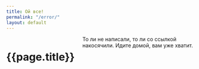 ```yaml
---
title: Ой все!
permalink: "/error/"
layout: default
---
```


<div class="block-1">
<div class="container ">
<div class="row">
<div class="twelve columns">
<h1 class="describe-title">{{page.title}}</h1>
То ли не написали, то ли со ссылкой накосячили. Идите домой, вам уже хватит.
</div>
</div>
</div>
</div>
